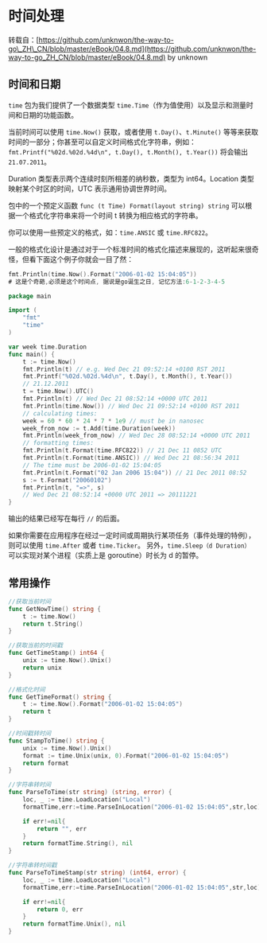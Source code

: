 # 时间处理

转载自：[https://github.com/unknwon/the-way-to-go\_ZH\_CN/blob/master/eBook/04.8.md](https://github.com/unknwon/the-way-to-go_ZH_CN/blob/master/eBook/04.8.md) by unknown

## 时间和日期

`time` 包为我们提供了一个数据类型 `time.Time`（作为值使用）以及显示和测量时间和日期的功能函数。

当前时间可以使用 `time.Now()` 获取，或者使用 `t.Day()`、`t.Minute()` 等等来获取时间的一部分；你甚至可以自定义时间格式化字符串，例如： `fmt.Printf("%02d.%02d.%4d\n", t.Day(), t.Month(), t.Year())` 将会输出 `21.07.2011`。

Duration 类型表示两个连续时刻所相差的纳秒数，类型为 int64。Location 类型映射某个时区的时间，UTC 表示通用协调世界时间。

包中的一个预定义函数 `func (t Time) Format(layout string) string` 可以根据一个格式化字符串来将一个时间 t 转换为相应格式的字符串。

你可以使用一些预定义的格式，如：`time.ANSIC` 或 `time.RFC822`。

一般的格式化设计是通过对于一个标准时间的格式化描述来展现的，这听起来很奇怪，但看下面这个例子你就会一目了然：

```go
fmt.Println(time.Now().Format("2006-01-02 15:04:05")) 
# 这是个奇葩,必须是这个时间点, 据说是go诞生之日, 记忆方法:6-1-2-3-4-5
```

```go
package main

import (
	"fmt"
	"time"
)

var week time.Duration
func main() {
	t := time.Now()
	fmt.Println(t) // e.g. Wed Dec 21 09:52:14 +0100 RST 2011
	fmt.Printf("%02d.%02d.%4d\n", t.Day(), t.Month(), t.Year())
	// 21.12.2011
	t = time.Now().UTC()
	fmt.Println(t) // Wed Dec 21 08:52:14 +0000 UTC 2011
	fmt.Println(time.Now()) // Wed Dec 21 09:52:14 +0100 RST 2011
	// calculating times:
	week = 60 * 60 * 24 * 7 * 1e9 // must be in nanosec
	week_from_now := t.Add(time.Duration(week))
	fmt.Println(week_from_now) // Wed Dec 28 08:52:14 +0000 UTC 2011
	// formatting times:
	fmt.Println(t.Format(time.RFC822)) // 21 Dec 11 0852 UTC
	fmt.Println(t.Format(time.ANSIC)) // Wed Dec 21 08:56:34 2011
	// The time must be 2006-01-02 15:04:05
	fmt.Println(t.Format("02 Jan 2006 15:04")) // 21 Dec 2011 08:52
	s := t.Format("20060102")
	fmt.Println(t, "=>", s)
	// Wed Dec 21 08:52:14 +0000 UTC 2011 => 20111221
}
```

输出的结果已经写在每行 `//` 的后面。

如果你需要在应用程序在经过一定时间或周期执行某项任务（事件处理的特例），则可以使用 `time.After` 或者 `time.Ticker`。 另外，`time.Sleep（d Duration）` 可以实现对某个进程（实质上是 goroutine）时长为 d 的暂停。

## 常用操作

```go
//获取当前时间
func GetNowTime() string {
	t := time.Now()
	return t.String()
}

//获取当前的时间戳
func GetTimeStamp() int64 {
	unix := time.Now().Unix()
	return unix
}

//格式化时间
func GetTimeFormat() string {
	t := time.Now().Format("2006-01-02 15:04:05")
	return t
}

//时间戳转时间
func StampToTime() string {
	unix := time.Now().Unix()
	format := time.Unix(unix, 0).Format("2006-01-02 15:04:05")
	return format
}

//字符串转时间
func ParseToTime(str string) (string, error) {
	loc, _ := time.LoadLocation("Local")
	formatTime,err:=time.ParseInLocation("2006-01-02 15:04:05",str,loc)

	if err!=nil{
		return "", err
	}
	return formatTime.String(), nil
}

//字符串转时间戳
func ParseToTimeStamp(str string) (int64, error) {
	loc, _ := time.LoadLocation("Local")
	formatTime,err:=time.ParseInLocation("2006-01-02 15:04:05",str,loc)

	if err!=nil{
		return 0, err
	}
	return formatTime.Unix(), nil
}
```

